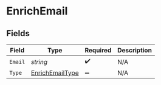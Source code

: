 # EnrichEmail


## Fields

| Field                                                         | Type                                                          | Required                                                      | Description                                                   |
| ------------------------------------------------------------- | ------------------------------------------------------------- | ------------------------------------------------------------- | ------------------------------------------------------------- |
| `Email`                                                       | *string*                                                      | :heavy_check_mark:                                            | N/A                                                           |
| `Type`                                                        | [EnrichEmailType](../../Models/Components/EnrichEmailType.md) | :heavy_minus_sign:                                            | N/A                                                           |
